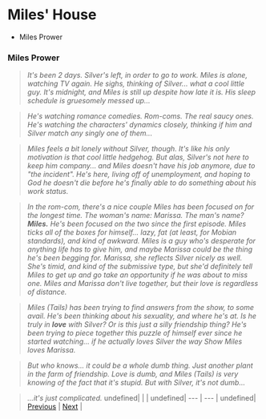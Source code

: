 # Miles' House
- Miles Prower

### Miles Prower

> *It's been 2 days. Silver's left, in order to go to work. Miles is alone, watching TV again. He sighs, thinking of Silver... what a cool little guy. It's midnight, and Miles is still up despite how late it is. His sleep schedule is gruesomely messed up...*

> *He's watching romance comedies. Rom-coms. The real saucy ones. He's watching the characters' dynamics closely, thinking if him and Silver match any singly one of them...*

> *Miles feels a bit lonely without Silver, though. It's like his only motivation is that cool little hedgehog. But alas, Silver's not here to keep him company... and Miles doesn't have his job anymore, due to "the incident". He's here, living off of unemployment, and hoping to God he doesn't die before he's finally able to do something about his work status.*

> *In the rom-com, there's a nice couple Miles has been focused on for the longest time. The woman's name: Marissa. The man's name?* ***Miles.*** *He's been focused on the two since the first episode. Miles ticks all of the boxes for himself... lazy, fat (at least, for Mobian standards), and kind of awkward. Miles is a guy who's desperate for anything life has to give him, and maybe Marissa could be the thing he's been begging for. Marissa, she reflects Silver nicely as well. She's timid, and kind of the submissive type, but she'd definitely tell Miles to get up and go take an opportunity if he was about to miss one. Miles and Marissa don't live together, but their love is regardless of distance.*

> *Miles (Tails) has been trying to find answers from the show, to some avail. He's been thinking about his sexuality, and where he's at. Is he truly in* ***love*** *with Silver? Or is this just a silly friendship thing? He's been trying to piece together this puzzle of himself ever since he started watching... if he actually loves Silver the way Show Miles loves Marissa.*

> *But who knows... it could be a whole dumb thing. Just another plant in the farm of friendship. Love is dumb, and Miles (Tails) is very knowing of the fact that it's stupid. But with Silver, it's not dumb...*

> *...it's just complicated.*
undefined|  |  |
undefined| --- | --- |
undefined| [Previous](https://meowcatheorange.github.io/Dizzy-AU/story/human-readable/AAE_MilesHouse) | [Next](https://meowcatheorange.github.io/Dizzy-AU/story/human-readable/AAG_MilesHouse) |